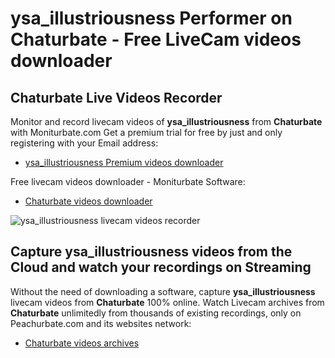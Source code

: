 # ysa_illustriousness Performer on Chaturbate - Free LiveCam videos downloader

## Chaturbate Live Videos Recorder

Monitor and record livecam videos of **ysa_illustriousness** from **Chaturbate** with Moniturbate.com
Get a premium trial for free by just and only registering with your Email address:
* [ysa_illustriousness Premium videos downloader](https://moniturbate.com/request-demo-licence-key.html)

Free livecam videos downloader - Moniturbate Software:
* [Chaturbate videos downloader](https://moniturbate.com/moniturbate-download-software.html)

![ysa_illustriousness livecam videos recorder](https://peachurnet.com/templates/moniturbate-software.png)


## Capture ysa_illustriousness videos from the Cloud and watch your recordings on Streaming

Without the need of downloading a software, capture **ysa_illustriousness** livecam videos from **Chaturbate** 100% online.
Watch Livecam archives from **Chaturbate** unlimitedly from thousands of existing recordings, only on Peachurbate.com and its websites network:
* [Chaturbate videos archives](https://peachurnet.com/)